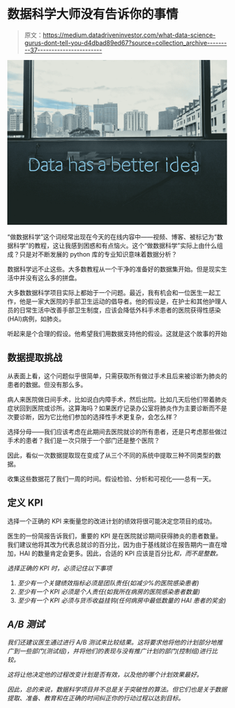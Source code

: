 # 数据科学大师没有告诉你的事情

> 原文：<https://medium.datadriveninvestor.com/what-data-science-gurus-dont-tell-you-d4dbad89ed67?source=collection_archive---------37----------------------->

![](img/9f57720d84f6d0b1633e8e2d62285752.png)

“做数据科学”这个词经常出现在今天的在线内容中——视频、博客、被标记为“数据科学”的教程，这让我感到困惑和有点恼火。这个“做数据科学”实际上由什么组成？只是对不断发展的 python 库的专业知识意味着数据分析？

数据科学远不止这些。大多数教程从一个干净的准备好的数据集开始。但是现实生活中并没有这么多的拼盘。

大多数数据科学项目实际上都始于一个问题。最近，我有机会和一位医生一起工作，他是一家大医院的手部卫生运动的倡导者。他的假设是，在护士和其他护理人员的日常生活中改善手部卫生制度，应该会降低外科手术患者的医院获得性感染(HAI)病例，如肺炎。

听起来是个合理的假设。他希望我们用数据支持他的假设。这就是这个故事的开始

## 数据提取挑战

从表面上看，这个问题似乎很简单，只需获取所有做过手术且后来被诊断为肺炎的患者的数据。但没有那么多。

病人来医院做日间手术，比如说白内障手术，然后出院。比如几天后他们带着肺炎症状回到医院或诊所。这算海吗？如果医疗记录办公室将肺炎作为主要诊断而不是次要诊断，因为它比他们参加的选择性手术更复杂，会怎么样？

选择分母——我们应该考虑在此期间去医院就诊的所有患者，还是只考虑那些做过手术的患者？我们是一次只限于一个部门还是整个医院？

因此，看似一次数据提取现在变成了从三个不同的系统中提取三种不同类型的数据。

收集这些数据花了我们一周的时间。假设检验、分析和可视化——总有一天。

## 定义 KPI

选择一个正确的 KPI 来衡量您的改进计划的绩效将很可能决定您项目的成功。

医生的一份简报告诉我们，重要的 KPI 是在医院就诊期间获得肺炎的患者数量。我们建议他将其改为代表总就诊的百分比，因为由于基线就诊在报告期内一直在增加，HAI 的数量肯定会更多。因此，合适的 KPI 应该是百分比*和，而不是整数。*

*选择正确的 KPI 时，必须记住以下事项*

1.  *至少有一个关键绩效指标必须是团队责任(如减少%的医院感染患者)*
2.  *至少有一个 KPI 必须是个人责任(如我所在病房的医院感染患者数量)*
3.  *至少有一个 KPI 必须与货币收益挂钩(任何病房中最低数量的 HAI 患者的奖金)*

## *A/B 测试*

*我们还建议医生通过进行 A/B 测试来比较结果。这将要求他将他的计划部分地推广到一些部门(测试组)，并将他们的表现与没有推广计划的部门(控制组)进行比较。*

*这将让他决定他的过程改变计划是否有效，以及他的哪个计划效果最好。*

*因此，总的来说，数据科学项目并不总是关于突破性的算法。但它们也是关于数据提取、准备、教育和在正确的时间纠正你的行动过程以达到目标。*